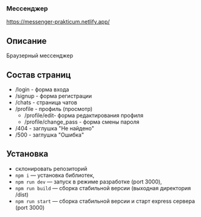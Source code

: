 ### Мессенджер

https://messenger-prakticum.netlify.app/

## Описание

Браузерный мессенджер

## Состав страниц

- /login - форма входа
- /signup - форма регистрации
- /chats - страница чатов
- /profile - профиль (просмотр)
    - /profile/edit- форма редактирования профиля
    - /profile/change_pass - форма смены пароля
- /404 - заглушка "Не найдено"
- /500 - заглушка "Ошибка"

## Установка

- склонировать репозиторий
- `npm i` — установка библиотек,
- `npm run dev` — запуск в режиме разработке (port 3000),
- `npm run build` — сборка стабильной версии (выходная директория /dist)
- `npm run start` — сборка стабильной версии и старт express сервера (port 3000)
